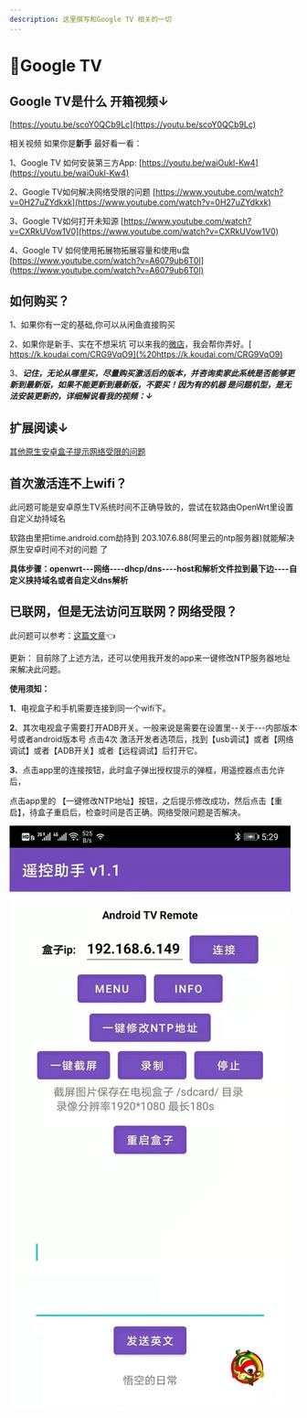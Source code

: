 ```yaml
---
description: 这里撰写和Google TV 相关的一切
---
```


# 🎈Google TV

##  Google TV是什么 开箱视频↓

 [https://youtu.be/scoY0QCb9Lc](https://youtu.be/scoY0QCb9Lc)

 相关视频 如果你是**新手** 最好看一看： 

1、Google TV 如何安装第三方App: [https://youtu.be/waiOukl-Kw4](https://youtu.be/waiOukl-Kw4) 

2、Google TV如何解决网络受限的问题 [https://www.youtube.com/watch?v=0H27uZYdkxk](https://www.youtube.com/watch?v=0H27uZYdkxk) 

3、Google TV如何打开未知源 [https://www.youtube.com/watch?v=CXRkUVow1V0](https://www.youtube.com/watch?v=CXRkUVow1V0) 

4、Google TV 如何使用拓展物拓展容量和使用u盘 [https://www.youtube.com/watch?v=A6079ub6T0I](https://www.youtube.com/watch?v=A6079ub6T0I)

##  如何购买？

 1、如果你有一定的基础,你可以从闲鱼直接购买

 2、如果你是新手、实在不想采坑 可以来我的[微店](%20https://k.koudai.com/CRG9VqO9)，我会帮你弄好。[ https://k.koudai.com/CRG9VqO9](%20https://k.koudai.com/CRG9VqO9)

 3、_**记住，无论从哪里买，尽量购买激活后的版本，并咨询卖家此系统是否能够更新到最新版，如果不能更新到最新版，不要买！因为有的机器 是问题机型，是无法安装更新的，详细解说看我的视频：↓**_



##  扩展阅读↓

  [其他原生安卓盒子提示网络受限的问题](../test/google-tv-xiu-gai-ntp-fu-wu-qi-di-zhi.md)

##  首次激活连不上wifi？

此问题可能是安卓原生TV系统时间不正确导致的，尝试在软路由OpenWrt里设置自定义劫持域名 

软路由里把time.android.com劫持到 203.107.6.88\(阿里云的ntp服务器\)就能解决原生安卓时间不对的问题 了 

**具体步骤：openwrt---网络----dhcp/dns----host和解析文件拉到最下边----自定义挟持域名或者自定义dns解析**

##  已联网，但是无法访问互联网？网络受限？

 此问题可以参考：[这篇文章](../test/google-tv-xiu-gai-ntp-fu-wu-qi-di-zhi.md)👈

 更新： 目前除了上述方法，还可以使用我开发的app来一键修改NTP服务器地址来解决此问题。

 **使用须知：**

**1**、电视盒子和手机需要连接到同一个wifi下。

**2**、其次电视盒子需要打开ADB开关。一般来说是需要在设置里--关于---内部版本号或者android版本号 点击4次 激活开发者选项后，找到【usb调试】或者【网络调试】或者【ADB开关】或者【远程调试】后打开它。

**3**、点击app里的连接按钮，此时盒子弹出授权提示的弹框，用遥控器点击允许后，

  点击app里的 【一键修改NTP地址】按钮，之后提示修改成功，然后点击【重启】，待盒子重启后，检查时间是否正确。网络受限问题是否解决。

![](../.gitbook/assets/391621996729_.pic.jpg)

